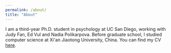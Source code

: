 ```yaml
---
permalink: /about/
title: "About"
---
```


I am a third-year Ph.D. student in psychology at UC San Diego, working with Judy Fan, Ed Vul and Nadia Polikarpova. Before graduate school, I studied computer science at Xi'an Jiaotong University, China. You can find my CV [here](https://haoliangwang.github.io/assets/cv/CV_Haoliang.pdf).